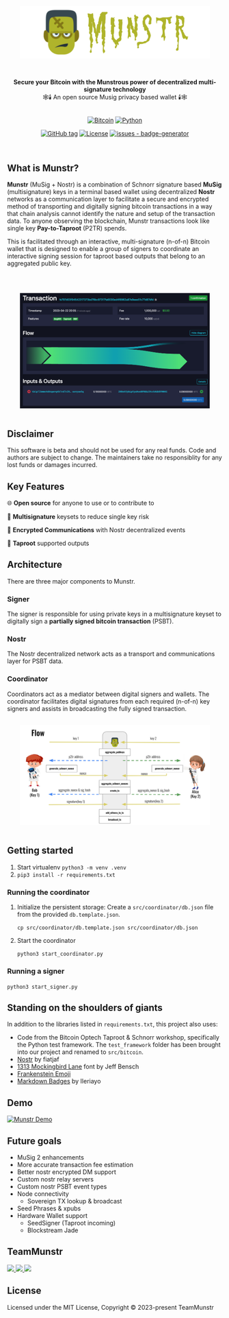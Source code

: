 <br/>

<div align="center" style="margin: 30px;">
  <img src="https://github.com/0xBEEFCAF3/munstr/blob/main/assets/images/munstr-logo.png?raw=true" align="center" /> 
<br />
<br />
</div>


<div align="center"><strong>Secure your Bitcoin with the Munstrous power of decentralized multi-signature technology</strong><br>🕸🕯 An open source Musig privacy based wallet 🕯🕸
<br />
<br />
</div>


<div align="center">

[![Bitcoin](https://img.shields.io/badge/Bitcoin-000?style=for-the-badge&logo=bitcoin&logoColor=white)](https://bitcoin.org) [![Python](https://img.shields.io/badge/python-3670A0?style=for-the-badge&logo=python&logoColor=ffdd54)](https://www.python.org/) 

[![GitHub tag](https://img.shields.io/github/tag/0xBEEFCAF3/munstr?include_prereleases=&sort=semver)](https://github.com/0xBEEFCAF3/munstr/releases/) [![License](https://img.shields.io/badge/License-MIT-blue)](#license)  [![issues - badge-generator](https://img.shields.io/github/issues/0xBEEFCAF3/munstr)](https://github.com/0xBEEFCAF3/munstr)

</div>

<br/>

## What is Munstr?
**Munstr** (MuSig + Nostr) is a combination of Schnorr signature based **MuSig** (multisignature) keys in a terminal based wallet using decentralized **Nostr** networks as a communication layer to facilitate a secure and encrypted method of transporting and digitally signing bitcoin transactions in a way that chain analysis cannot identify the nature and setup of the transaction data. To anyone observing the blockchain, Munstr transactions look like single key **Pay-to-Taproot** (P2TR) spends.

This is facilitated through an interactive, multi-signature (n-of-n) Bitcoin wallet that is designed to enable a group of signers to coordinate an interactive signing session for taproot based outputs that belong to an aggregated public key. 

<br />

<div align="center" style="margin: 30px;">
  <img src="https://github.com/0xBEEFCAF3/munstr/blob/main/assets/images/on_chain_tx.png?raw=true" align="center" /> 
<br />
<br />
</div>


## Disclaimer
This software is beta and should not be used for any real funds. Code and authors are subject to change. The maintainers take no responsiblity for any lost funds or damages incurred.


## Key Features

🌐 **Open source** for anyone to use or to contribute to

🔐 **Multisignature** keysets to reduce single key risk

🔀 **Encrypted Communications** with Nostr decentralized events

💪 **Taproot** supported outputs 


## Architecture
There are three major components to Munstr.

### Signer
The signer is responsible for using private keys in a multisignature keyset to digitally sign a **partially signed bitcoin transaction** (PSBT).

### Nostr
The Nostr decentralized network acts as a transport and communications layer for PSBT data. 

### Coordinator 
Coordinators act as a mediator between digital signers and wallets.  The coordinator facilitates digital signatures from each required (n-of-n) key signers and assists in broadcasting the fully signed transaction. 

<div align="center" style="margin: 30px;">
  <img src="https://github.com/0xBEEFCAF3/munstr/blob/main/assets/images/flow.png?raw=true" align="center" /> 
<br />
<br />
</div>

## Getting started

1. Start virtualenv `python3 -m venv .venv`
2. `pip3 install -r requirements.txt`

### Running the coordinator

1. Initialize the persistent storage: Create a `src/coordinator/db.json` file from the provided `db.template.json`.
    ```
    cp src/coordinator/db.template.json src/coordinator/db.json
    ```
2. Start the coordinator
    ```
    python3 start_coordinator.py
    ```

### Running a signer

`python3 start_signer.py`


## Standing on the shoulders of giants

In addition to the libraries listed in `requirements.txt`, this project also uses:

- Code from the Bitcoin Optech Taproot & Schnorr workshop, specifically the Python test framework. The `test_framework` folder has been brought into our project and renamed to `src/bitcoin`.
- [Nostr](https://github.com/nostr-protocol/nostr) by fiatjaf
- [1313 Mockingbird Lane](https://www.dafont.com/1313-mockingbird-lane.font) font by Jeff Bensch
- [Frankenstein Emoji](https://www.pngwing.com/en/free-png-yziyw)
- [Markdown Badges](https://github.com/Ileriayo/markdown-badges
) by Ileriayo


## Demo 
[![Munstr Demo](https://img.youtube.com/vi/9AhzEatrZbg/0.jpg)](https://www.youtube.com/watch?v=9AhzEatrZbg)


## Future goals

- MuSig 2 enhancements
- More accurate transaction fee estimation
- Better nostr encrypted DM support
- Custom nostr relay servers
- Custom nostr PSBT event types 
- Node connectivity
  - Sovereign TX lookup & broadcast
- Seed Phrases & xpubs
- Hardware Wallet support
  - SeedSigner (Taproot incoming)
  - Blockstream Jade


## TeamMunstr

<a href="https://github.com/0xBEEFCAF3">
  <img src="https://avatars.githubusercontent.com/u/24356537?s=120&v=4" />
</a>
<a href="https://github.com/satsie">
  <img src="https://avatars.githubusercontent.com/u/1823216?s=120&v=4" />
</a>
<a href="https://github.com/ronaldstoner">
  <img src="https://avatars.githubusercontent.com/u/6909088?s=120&v=4" />
</a>


## License

Licensed under the MIT License, Copyright © 2023-present TeamMunstr

